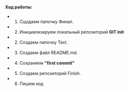 **Ход работы:**
* 1. Сщздаем папочку Финал. 
* 2. Инициализируем локальный репозиторий **GIT init**
* 2. Создаем папочку Text.
* 3. Coздаем файл README.md.
* 4. Сохраняем **"first commit"**
* 5. Создаем репозиторий Finish. 
* 6. Пишем код 
